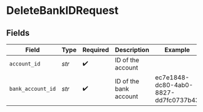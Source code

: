 # DeleteBankIDRequest


## Fields

| Field                                | Type                                 | Required                             | Description                          | Example                              |
| ------------------------------------ | ------------------------------------ | ------------------------------------ | ------------------------------------ | ------------------------------------ |
| `account_id`                         | *str*                                | :heavy_check_mark:                   | ID of the account                    |                                      |
| `bank_account_id`                    | *str*                                | :heavy_check_mark:                   | ID of the bank account               | ec7e1848-dc80-4ab0-8827-dd7fc0737b43 |
